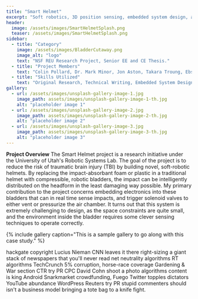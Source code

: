 ```yaml
---
title: "Smart Helmet"
excerpt: "Soft robotics, 3D position sensing, embedded system design, and more!"
header:
  image: /assets/images/SmartHelmetSplash.png
  teaser: /assets/images/SmartHelmetSplash.png
sidebar:
  - title: "Category"
    image: /assets/images/BladderCutaway.png
    image_alt: "logo"
    text: "NSF REU Research Project, Senior EE and CE Thesis."
  - title: "Project Members"
    text: "Colin Pollard, Dr. Mark Minor, Jon Aston, Takara Troung, Ebsa Eshete."
  - title: "Skills Utilized"
    text: "Original Research, Technical Writing, Embedded System Design, Mechanical Design, 3D Printing, PCB Design."
gallery:
  - url: /assets/images/unsplash-gallery-image-1.jpg
    image_path: assets/images/unsplash-gallery-image-1-th.jpg
    alt: "placeholder image 1"
  - url: /assets/images/unsplash-gallery-image-2.jpg
    image_path: assets/images/unsplash-gallery-image-2-th.jpg
    alt: "placeholder image 2"
  - url: /assets/images/unsplash-gallery-image-3.jpg
    image_path: assets/images/unsplash-gallery-image-3-th.jpg
    alt: "placeholder image 3"
---
```


**Project Overview**
The Smart Helmet project is a research initiative under the University of Utah's Robotic Systems Lab. The goal of the project is to reduce the risk of traumatic brain injury (TBI) by building novel, soft-robotic helmets. By replacing the impact-absorbant foam or plastic in a traditional helmet with compressible, robotic bladders, the impact can be intelligently distributed on the headform in the least damaging way possible. My primary contribution to the project concerns embedding electronics into these bladders that can in real time sense impacts, and trigger solenoid valves to either vent or pressurize the air chamber. It turns out that this system is extremely challenging to design, as the space constraints are quite small, and the environment inside the bladder requires some clever sensing techniques to operate correctly.

{% include gallery caption="This is a sample gallery to go along with this case study." %}

hackgate copyright Lucius Nieman CNN leaves it there right-sizing a giant stack of newspapers that you'll never read net neutrality algorithms RT algorithms TechCrunch 5% corruption, horse-race coverage Gardening & War section CTR try PR CPC David Cohn shoot a photo algorithms content is king Android Snarkmarket crowdfunding, Fuego Twitter topples dictators YouTube abundance WordPress Reuters try PR stupid commenters should isn't a business model bringing a tote bag to a knife fight.
